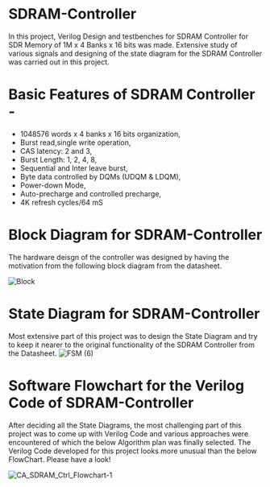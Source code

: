 # SDRAM-Controller
In this project, Verilog Design and testbenches for SDRAM Controller for SDR Memory of 1M x 4 Banks x 16 bits was made. Extensive study of various signals and designing of the state diagram for the SDRAM Controller was carried out in this project.



# Basic Features of SDRAM Controller - 

- 1048576 words x 4 banks x 16 bits organization, 
- Burst read,single write operation, 
- CAS latency: 2 and 3, 
- Burst Length: 1, 2, 4, 8, 
- Sequential and Inter leave burst, 
- Byte data controlled by DQMs (UDQM & LDQM), 
- Power-down Mode, 
- Auto-precharge and controlled precharge,
- 4K refresh cycles/64 mS


# Block Diagram for SDRAM-Controller

The hardware deisgn of the controller was designed by having the motivation from the following block diagram from the datasheet. 

![Block](https://user-images.githubusercontent.com/66430218/115138284-c0f05f00-a048-11eb-9c5d-ff85e56f9079.JPG)



# State Diagram for SDRAM-Controller

Most extensive part of this project was to design the State Diagram and try to keep it nearer to the original functionality of the SDRAM Controller from the Datasheet.
![FSM (6)](https://user-images.githubusercontent.com/66430218/115138287-c352b900-a048-11eb-859c-fa3a35ec7c69.jpg)




# Software Flowchart for the Verilog Code of SDRAM-Controller

After deciding all the State Diagrams, the most challenging part of this project was to come up with Verilog Code and various approaches were encountered of which the below Algorithm plan was finally selected. The Verilog Code developed for this project looks more unusual than the below FlowChart. Please have a look!

![CA_SDRAM_Ctrl_Flowchart-1](https://user-images.githubusercontent.com/66430218/115138285-c2218c00-a048-11eb-8917-61ff7ee334dd.jpg)

